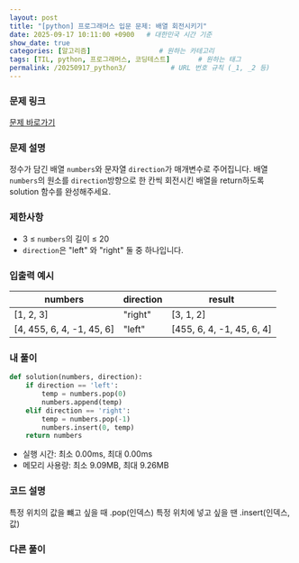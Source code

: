 ```yaml
---
layout: post
title: "[python] 프로그래머스 입문 문제: 배열 회전시키기"
date: 2025-09-17 10:11:00 +0900   # 대한민국 시간 기준
show_date: true 
categories: [알고리즘]                 # 원하는 카테고리
tags: [TIL, python, 프로그래머스, 코딩테스트]       # 원하는 태그
permalink: /20250917_python3/           # URL 번호 규칙 (_1, _2 등)
---
```


### 문제 링크

[문제 바로가기](https://school.programmers.co.kr/learn/courses/30/lessons/120844)

### 문제 설명

정수가 담긴 배열 `numbers`와 문자열 `direction`가 매개변수로 주어집니다. 배열 `numbers`의 원소를 `direction`방향으로 한 칸씩 회전시킨 배열을 return하도록 solution 함수를 완성해주세요.



### 제한사항

- 3 ≤ `numbers`의 길이 ≤ 20
- `direction`은 "left" 와 "right" 둘 중 하나입니다.



### 입출력 예시

| numbers  | direction | result |
| --- | --- | --- | 
| [1, 2, 3] | "right" | [3, 1, 2] |
| [4, 455, 6, 4, -1, 45, 6] | "left" | [455, 6, 4, -1, 45, 6, 4] |


### 내 풀이

```python
def solution(numbers, direction):
    if direction == 'left':
        temp = numbers.pop(0)
        numbers.append(temp)
    elif direction == 'right':
        temp = numbers.pop(-1)
        numbers.insert(0, temp)
    return numbers
```

- 실행 시간: 최소 0.00ms, 최대 0.00ms
- 메모리 사용량: 최소 9.09MB, 최대 9.26MB



### 코드 설명
특정 위치의 값을 뺴고 싶을 때 .pop(인덱스)
특정 위치에 넣고 싶을 땐 .insert(인덱스, 값)



### 다른 풀이